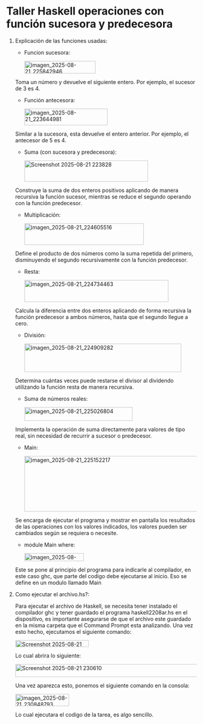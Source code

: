 # Taller Haskell operaciones con función sucesora y predecesora

1. Explicación de las funciones usadas:
   - Funcion sucesora:
     
       <img width="188" height="33" alt="imagen_2025-08-21_225842946" src="https://github.com/user-attachments/assets/dd2d0932-1ed2-45f2-a48e-2368d66e204f" />

   Toma un número y devuelve el siguiente entero. Por ejemplo, el sucesor de 3 es 4.

   - Función antecesora:
     
       <img width="220" height="44" alt="imagen_2025-08-21_223644981" src="https://github.com/user-attachments/assets/92ab6ed3-b47d-48c7-8fed-c263b702f67e" />
   Similar a la sucesora, esta devuelve el entero anterior. Por ejemplo, el antecesor de 5 es 4.

   - Suma (con sucesora y predecesora):
  
       <img width="327" height="56" alt="Screenshot 2025-08-21 223828" src="https://github.com/user-attachments/assets/3f736897-4570-4b93-b0ab-83ab11827c94" />
   Construye la suma de dos enteros positivos aplicando de manera recursiva la función sucesor, mientras se reduce el segundo operando con la función predecesor.

   - Multiplicación:
    
       <img width="316" height="57" alt="imagen_2025-08-21_224605516" src="https://github.com/user-attachments/assets/d82feb74-855a-4581-a205-5168234c1dc9" />

   Define el producto de dos números como la suma repetida del primero, disminuyendo el segundo recursivamente con la función predecesor.

   - Resta:

       <img width="381" height="58" alt="imagen_2025-08-21_224734463" src="https://github.com/user-attachments/assets/ebbdab49-53d5-4e84-986c-40e521dad01f" />
   Calcula la diferencia entre dos enteros aplicando de forma recursiva la función predecesor a ambos números, hasta que el segundo llegue a cero.

   - División:

       <img width="415" height="75" alt="imagen_2025-08-21_224909282" src="https://github.com/user-attachments/assets/202d5d4d-2453-4b22-856e-b64f18d07e05" />

   Determina cuántas veces puede restarse el divisor al dividendo utilizando la función resta de manera recursiva.

   - Suma de números reales:

        <img width="286" height="36" alt="imagen_2025-08-21_225026804" src="https://github.com/user-attachments/assets/7995adca-5ed0-488a-9d4b-dd48592d3ed0" />
   Implementa la operación de suma directamente para valores de tipo real, sin necesidad de recurrir a sucesor o predecesor.

   - Main:
     
        <img width="613" height="147" alt="imagen_2025-08-21_225152217" src="https://github.com/user-attachments/assets/20134752-4c5c-4d94-803b-155476b4492f" />
   Se encarga de ejecutar el programa y mostrar en pantalla los resultados de las operaciones con los valores indicados, los valores pueden ser cambiados según se requiera o necesite.

   - module Main where:

        <img width="157" height="21" alt="imagen_2025-08-21_225603933" src="https://github.com/user-attachments/assets/a60b6ecf-92a9-4403-a322-61c2226ee1e8" />
   Este se pone al principio del programa para indicarle al compilador, en este caso ghc, que parte del codigo debe ejecutarse al inicio. Eso se define en un modulo llamado Main



2. Como ejecutar el archivo.hs?:
   
   Para ejecutar el archivo de Haskell, se necesita tener instalado el compilador ghc y tener guardado el programa haskell2208ar.hs en el dispositivo, es importante asegurarse de que el archivo este guardado en la misma carpeta que el Command Prompt esta analizando. Una vez esto hecho, ejecutamos el siguiente comando:

      <img width="194" height="18" alt="Screenshot 2025-08-21 230557" src="https://github.com/user-attachments/assets/d1762e4f-99b8-4dc1-bcfc-a494224a721a" />
      
   Lo cual abrira lo siguiente:

      <img width="674" height="34" alt="Screenshot 2025-08-21 230610" src="https://github.com/user-attachments/assets/de68634c-c069-4e20-bbe8-597ed48fe167" />

   Una vez aparezca esto, ponemos el siguiente comando en la consola:

      <img width="142" height="32" alt="imagen_2025-08-21_230848793" src="https://github.com/user-attachments/assets/3af9af32-8b8d-45b0-a615-aa5175450fb5" />

   Lo cual ejecutara el codigo de la tarea, es algo sencillo.














